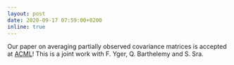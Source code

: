 ```yaml
---
layout: post
date: 2020-09-17 07:59:00+0200
inline: true
---
```


Our paper on averaging partially observed covariance matrices is accepted at [ACML](http://www.acml-conf.org/2020/)! This is a joint work with F. Yger, Q. Barthelemy and S. Sra.
